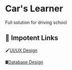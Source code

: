 # Car's Learner

Full solution for driving school

## 🔗 Impotent Links

🖌️[UI/UX Design](https://www.figma.com/file/X0oeoYFLDFftUDQxY2yZIX/car-ui?type=design&node-id=0%3A1&mode=design&t=RGn1N7xw5IrLoNB0-1)

🛢[Database Design](https://www.figma.com/file/1YShedVKEaEKryEHl9LGBJ/Database?type=design&node-id=0%3A1&mode=design&t=dGWibp8RTXRGfTXr-1)
